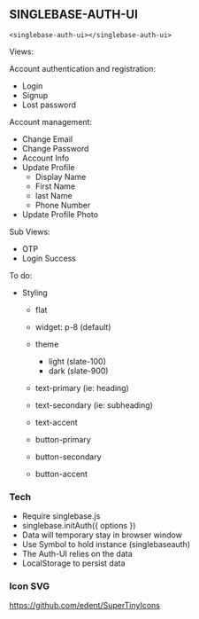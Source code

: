## SINGLEBASE-AUTH-UI

```
<singlebase-auth-ui></singlebase-auth-ui> 
```

Views:

Account authentication and registration:

- Login 
- Signup
- Lost password

Account management:

- Change Email
- Change Password 
- Account Info
- Update Profile
  - Display Name
  - First Name 
  - last Name 
  - Phone Number 
- Update Profile Photo

Sub Views:
- OTP
- Login Success


To do:
- Styling
  - flat
  - widget: p-8 (default)
  - theme
    - light (slate-100)
    - dark (slate-900)
  
  - text-primary (ie: heading)
  - text-secondary (ie: subheading)
  - text-accent 
  - button-primary
  - button-secondary
  - button-accent

### Tech

- Require singlebase.js
- singlebase.initAuth({ options })
- Data will temporary stay in browser window
- Use Symbol to hold instance (singlebaseauth)
- The Auth-UI relies on the data 
- LocalStorage to persist data

### Icon SVG 

https://github.com/edent/SuperTinyIcons


